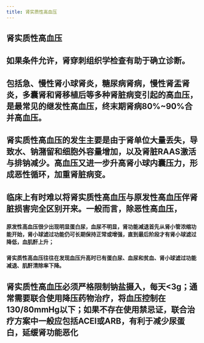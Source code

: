 ```yaml
---
title: 肾实质性高血压
---
```


## 肾实质性高血压

## 如果条件允许，肾穿刺组织学检查有助于确立诊断。

## 包括急、慢性肾小球肾炎，糖尿病肾病，慢性肾盂肾炎，多囊肾和肾移植后等多种肾脏病变引起的高血压，是最常见的继发性高血压，终末期肾病80%~90%合并高血压。

## 肾实质性高血压的发生主要是由于肾单位大量丢失，导致水、钠潴留和细胞外容量增加，以及肾脏RAAS激活与排钠减少。高血压又进一步升高肾小球内囊压力，形成恶性循环，加重肾脏病变。

## 临床上有时难以将肾实质性高血压与原发性高血压伴肾脏损害完全区别开来。一般而言，除恶性高血压，
### `原发性高血压很少出现明显蛋白尿，血尿不明显，肾功能减退首先从肾小管浓缩功能开始，肾小球滤过功能仍可长期保持正常或增强，直到最后阶段才有肾小球滤过降低，血肌酐上升；`

### `肾实质性高血压往往在发现血压升高时已有蛋白尿、血尿和贫血、肾小球滤过功能减退、肌酐清除率下降。`

## 肾实质性高血压必须严格限制钠盐摄入，每天&lt;3g；通常需要联合使用降压药物治疗，将血压控制在130/80mmHg以下；如果不存在使用禁忌证，联合治疗方案中一般应包括ACEI或ARB，有利于减少尿蛋白，延缓肾功能恶化

